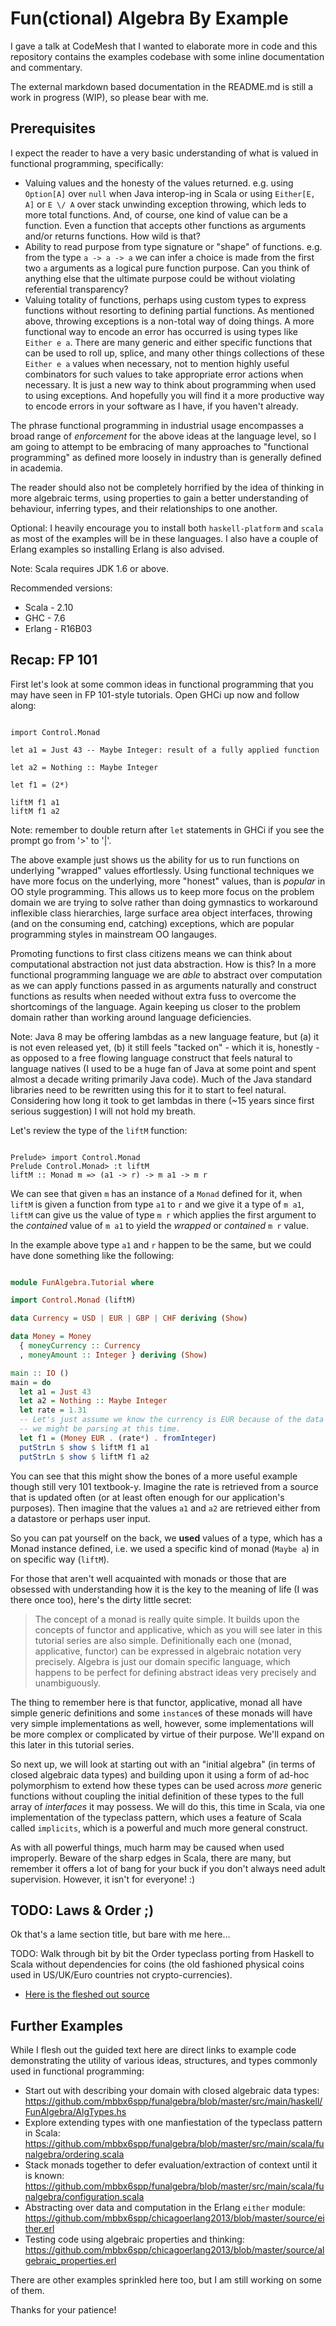 # Fun(ctional) Algebra By Example

I gave a talk at CodeMesh that I wanted to elaborate more in code and
this repository contains the examples codebase with some inline
documentation and commentary.

The external markdown based documentation in the README.md is still
a work in progress (WIP), so please bear with me.

## Prerequisites

I expect the reader to have a very basic understanding of what is valued in
functional programming, specifically:
* Valuing values and the honesty of the values returned. e.g. using `Option[A]`
  over `null` when Java interop-ing in Scala or using `Either[E, A]` or
  `E \/ A` over stack unwinding exception throwing, which leds to more total
  functions. And, of course, one kind of value can be a function. Even a
  function that accepts other functions as arguments and/or returns functions.
  How wild is that?
* Ability to read purpose from type signature or "shape" of functions. e.g.
  from the type `a -> a -> a` we can infer a choice is made from the
  first two `a` arguments as a logical pure function purpose. Can you think
  of anything else that the ultimate purpose could be without violating
  referential transparency?
* Valuing totality of functions, perhaps using custom types to express
  functions without resorting to defining partial functions. As mentioned
  above, throwing exceptions is a non-total way of doing things. A more
  functional way to encode an error has occurred is using types like
  `Either e a`. There are many generic and either specific functions that
  can be used to roll up, splice, and many other things collections of these
  `Either e a` values when necessary, not to mention highly useful combinators
  for such values to take appropriate error actions when necessary. It is just
  a new way to think about programming when used to using exceptions. And
  hopefully you will find it a more productive way to encode errors in your
  software as I have, if you haven't already.

The phrase functional programming in industrial usage encompasses a
broad range of *enforcement* for the above ideas at the language
level, so I am going to attempt to be embracing of many approaches
to "functional programming" as defined more loosely in industry
than is generally defined in academia.

The reader should also not be completely horrified by the idea of
thinking in more algebraic terms, using properties to gain a better
understanding of behaviour, inferring types, and their relationships
to one another.

Optional: I heavily encourage you to install both `haskell-platform` and
`scala` as most of the examples will be in these languages. I also have a
couple of Erlang examples so installing Erlang is also advised.

Note: Scala requires JDK 1.6 or above.

Recommended versions:
* Scala - 2.10
* GHC - 7.6
* Erlang - R16B03

## Recap: FP 101

First let's look at some common ideas in functional programming that
you may have seen in FP 101-style tutorials. Open GHCi up now and
follow along:

```ghci

import Control.Monad

let a1 = Just 43 -- Maybe Integer: result of a fully applied function

let a2 = Nothing :: Maybe Integer

let f1 = (2*)

liftM f1 a1
liftM f1 a2

```

Note: remember to double return after `let` statements in GHCi if you see
the prompt go from '>' to '|'.

The above example just shows us the ability for us to run functions on
underlying "wrapped" values effortlessly. Using functional techniques
we have more focus on the underlying, more "honest" values, than is
*popular* in OO style programming. This allows us to keep more focus
on the problem domain we are trying to solve rather than doing
gymnastics to workaround inflexible class hierarchies, large surface
area object interfaces, throwing (and on the consuming end, catching)
exceptions, which are popular programming styles in mainstream OO
langauges.

Promoting functions to first class citizens means we can think about
computational abstraction not just data abstraction. How is this? In a
more functional programming language we are *able* to abstract over
computation as we can apply functions passed in as arguments naturally
and construct functions as results when needed without extra fuss to
overcome the shortcomings of the language. Again keeping us closer to
the problem domain rather than working around language deficiencies.

Note: Java 8 may be offering lambdas as a new language feature, but
(a) it is not even released yet, (b) it still feels "tacked on" -
which it is, honestly - as opposed to a free flowing language construct
that feels natural to language natives (I used to be a huge fan of
Java at some point and spent almost a decade writing primarily Java
code). Much of the Java standard libraries need to be rewritten using
this for it to start to feel natural. Considering how long it took to
get lambdas in there (~15 years since first serious suggestion) I will
not hold my breath.

Let's review the type of the `liftM` function:

```ghci

Prelude> import Control.Monad
Prelude Control.Monad> :t liftM
liftM :: Monad m => (a1 -> r) -> m a1 -> m r

```

We can see that given `m` has an instance of a `Monad` defined for it, when
`liftM` is given a function from type `a1` to `r` and we give it a type of
`m a1`, `liftM` can give us the value of type `m r` which applies the first
argument to the *contained* value of `m a1` to yield the *wrapped* or
*contained* `m r` value.

In the example above type `a1` and `r` happen to be the same, but we could
have done something like the following:

```haskell

module FunAlgebra.Tutorial where

import Control.Monad (liftM)

data Currency = USD | EUR | GBP | CHF deriving (Show)

data Money = Money
  { moneyCurrency :: Currency
  , moneyAmount :: Integer } deriving (Show)

main :: IO ()
main = do
  let a1 = Just 43
  let a2 = Nothing :: Maybe Integer
  let rate = 1.31
  -- Let's just assume we know the currency is EUR because of the data feed
  -- we might be parsing at this time.
  let f1 = (Money EUR . (rate*) . fromInteger)
  putStrLn $ show $ liftM f1 a1
  putStrLn $ show $ liftM f1 a2

```

You can see that this might show the bones of a more useful example
though still very 101 textbook-y. Imagine the rate is retrieved
from a source that is updated often (or at least often enough for
our application's purposes). Then imagine that the values `a1` and
`a2` are retrieved either from a datastore or perhaps user input.

So you can pat yourself on the back, we **used** values of a type,
which has a Monad instance defined, i.e. we used a specific kind of
monad (`Maybe a`) in on specific way (`liftM`).

For those that aren't well acquainted with monads or those that
are obsessed with understanding how it is the key to the meaning
of life (I was there once too), here's the dirty little secret:

> The concept of a monad is really quite simple. It builds upon
> the concepts of functor and applicative, which as you will see
> later in this tutorial series are also simple. Definitionally
> each one (monad, applicative, functor) can be expressed in
> algebraic notation very precisely. Algebra is just our domain
> specific language, which happens to be perfect for defining
> abstract ideas very precisely and unambiguously.

The thing to remember here is that functor, applicative, monad
all have simple generic definitions and some `instance`s of these
monads will have very simple implementations as well, however,
some implementations will be more complex or complicated by
virtue of their purpose. We'll expand on this later in this
tutorial series.

So next up, we will look at starting out with an "initial algebra"
(in terms of closed algebraic data types) and building upon it
using a form of ad-hoc polymorphism to extend how these types
can be used across *more* generic functions without coupling
the initial definition of these types to the full array of
*interfaces* it may possess. We will do this, this time in Scala,
via one implementation of the typeclass pattern, which uses a
feature of Scala called `implicits`, which is a powerful and much
more general construct.

As with all powerful things, much harm may be caused when used
improperly. Beware of the sharp edges in Scala, there are many,
but remember it offers a lot of bang for your buck if you don't
always need adult supervision. However, it isn't for everyone! :)

## TODO: Laws & Order ;)

Ok that's a lame section title, but bare with me here...

TODO: Walk through bit by bit the Order typeclass porting from
Haskell to Scala without dependencies for coins (the old fashioned
physical coins used in US/UK/Euro countries not crypto-currencies).

* [Here is the fleshed out source](https://github.com/mbbx6spp/funalgebra/blob/master/src/main/scala/funalgebra/ordering.scala)

## Further Examples

While I flesh out the guided text here are direct links to example code
demonstrating the utility of various ideas, structures, and types commonly
used in functional programming:

* Start out with describing your domain with closed algebraic data types: https://github.com/mbbx6spp/funalgebra/blob/master/src/main/haskell/FunAlgebra/AlgTypes.hs
* Explore extending types with one manfiestation of the typeclass pattern in Scala: https://github.com/mbbx6spp/funalgebra/blob/master/src/main/scala/funalgebra/ordering.scala
* Stack monads together to defer evaluation/extraction of context until it is known: https://github.com/mbbx6spp/funalgebra/blob/master/src/main/scala/funalgebra/configuration.scala
* Abstracting over data and computation in the Erlang `either` module: https://github.com/mbbx6spp/chicagoerlang2013/blob/master/source/either.erl
* Testing code using algebraic properties and thinking: https://github.com/mbbx6spp/chicagoerlang2013/blob/master/source/algebraic_properties.erl

There are other examples sprinkled here too, but I am still working on some
of them.

Thanks for your patience!
